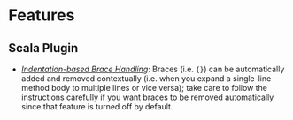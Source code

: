 # Features

## Scala Plugin

* [*Indentation-based Brace Handling*](https://blog.jetbrains.com/scala/2020/07/22/intellij-scala-plugin-2020-2-indentation-based-brace-handling): Braces (i.e. `{}`) can be automatically added and removed contextually (i.e. when you expand a single-line method body to multiple lines or vice versa); take care to follow the instructions carefully if you want braces to be removed automatically since that feature is turned off by default. 